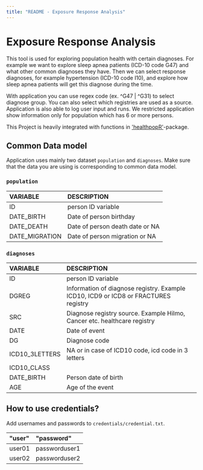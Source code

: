 ```yaml
---
title: "README - Exposure Response Analysis"
---
```


# Exposure Response Analysis

This tool is used for exploring population health with certain diagnoses. For example we want to explore sleep apnea patients (ICD-10 code G47) and what other common diagnoses they have. Then we can select response diagnoses, for example hypertension (ICD-10 code I10), and explore how sleep apnea patients will get this diagnose during the time. 

With application you can use regex code (ex. ^G47 | ^G31) to select diagnose group. You can also select which registries are used as a source. Application is also able to log user input and runs. We restricted application show information only for population which has 6 or more persons.

This Project is heavily integrated with functions in ['healthpopR'](https://janikmiet.github.io/healthpopR/)-package. 

## Common Data model

Application uses mainly two dataset `population` and `diagnoses`. Make sure that the data you are using is corresponding to common data model.

### `population`

| VARIABLE       | DESCRIPTION | 
| :--------- | :--------------------------------------------------------------------- | 
| ID | person ID variable  | 
| DATE_BIRTH | Date of person birthday | 
| DATE_DEATH | Date of person death date or NA  | 
| DATE_MIGRATION | Date of person migration or NA  | 

### `diagnoses`

| VARIABLE       | DESCRIPTION | 
| :--------- | :--------------------------------------------------------------------- | 
| ID | person ID variable | 
| DGREG | Information of diagnose registry. Example ICD10, ICD9 or ICD8 or FRACTURES registry | 
| SRC |  Diagnose registry source. Example Hilmo, Cancer etc. healthcare registry |  
| DATE | Date of event  | 
| DG | Diagnose code  |  
| ICD10_3LETTERS | NA or in case of ICD10 code, icd code in 3 letters  | 
| ICD10_CLASS | | NA or in case of ICD10 code, icd class (upper definition)  | 
| DATE_BIRTH | Person date of birth | 
| AGE | Age of the event | 


## How to use credentials?

Add usernames and passwords to `credentials/credential.txt`. 

| "user"       | "password" | 
| :--------- | :--------------------------------------------------------------------- | 
| user01 | passworduser1 |
| user02 | passworduser2 |


